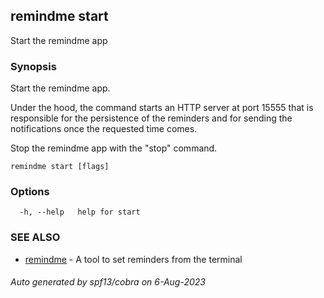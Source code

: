 ## remindme start

Start the remindme app

### Synopsis

Start the remindme app.

Under the hood, the command starts an HTTP server at port 15555
that is responsible for the persistence of the reminders and 
for sending the notifications once the requested time comes.

Stop the remindme app with the "stop" command.

```
remindme start [flags]
```

### Options

```
  -h, --help   help for start
```

### SEE ALSO

* [remindme](remindme.md)	 - A tool to set reminders from the terminal

###### Auto generated by spf13/cobra on 6-Aug-2023

